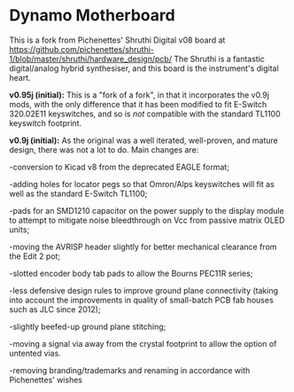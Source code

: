 # Dynamo Motherboard

This is a fork from Pichenettes' Shruthi Digital v08 board at https://github.com/pichenettes/shruthi-1/blob/master/shruthi/hardware_design/pcb/ The Shruthi is a fantastic digital/analog hybrid synthesiser, and this board is the instrument's digital heart.


<b>v0.95j (initial):</b> This is a "fork of a fork", in that it incorporates the v0.9j mods, with the only difference that it has been modified to fit E-Switch 320.02E11 keyswitches, and so is *not* compatible with the standard TL1100 keyswitch footprint.


<b>v0.9j (initial):</b> As the original was a well iterated, well-proven, and mature design, there was not a lot to do. Main changes are: 

-conversion to Kicad v8 from the deprecated EAGLE format;

-adding holes for locator pegs so that Omron/Alps keyswitches will fit as well as the standard E-Switch TL1100;

-pads for an SMD1210 capacitor on the power supply to the display module to attempt to mitigate noise bleedthrough on Vcc from passive matrix OLED units; 

-moving the AVRISP header slightly for better mechanical clearance from the Edit 2 pot; 

-slotted encoder body tab pads to allow the Bourns PEC11R series;

-less defensive design rules to improve ground plane connectivity (taking into account the improvements in quality of small-batch PCB fab houses such as JLC since 2012);

-slightly beefed-up ground plane stitching;

-moving a signal via away from the crystal footprint to allow the option of untented vias.

-removing branding/trademarks and renaming in accordance with Pichenettes' wishes
